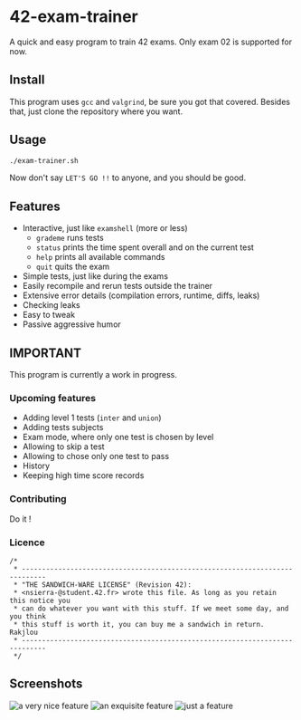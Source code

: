 

# 42-exam-trainer
A quick and easy program to train 42 exams.
Only exam 02 is supported for now.
## Install
This program uses `gcc` and `valgrind`, be sure  you got that covered.
Besides that, just clone the repository where you want.


## Usage
```bash
./exam-trainer.sh
```
Now don't say `LET'S GO !!` to anyone, and you should be good.

## Features
- Interactive, just like `examshell` (more or less)
	- `grademe` runs tests
	- `status` prints the time spent overall and on the current test
	- `help` prints all available commands
	- `quit` quits the exam
- Simple tests, just like during the exams
- Easily recompile and rerun tests outside the trainer
- Extensive error details (compilation errors, runtime, diffs, leaks)
- Checking leaks
- Easy to tweak
- Passive aggressive humor

## IMPORTANT
This program is currently a work in progress.
### Upcoming features
- Adding level 1 tests (`inter` and `union`)
- Adding tests subjects
- Exam mode, where only one test is chosen by level
- Allowing to skip a test
- Allowing to chose only one test to pass
- History
- Keeping high time score records

### Contributing
Do it !

### Licence
```
/*
 * ----------------------------------------------------------------------------
 * "THE SANDWICH-WARE LICENSE" (Revision 42):
 * <nsierra-@student.42.fr> wrote this file. As long as you retain this notice you
 * can do whatever you want with this stuff. If we meet some day, and you think
 * this stuff is worth it, you can buy me a sandwich in return. Rakjlou
 * ----------------------------------------------------------------------------
 */
```

## Screenshots
![a very nice feature](https://lh3.googleusercontent.com/s9fnPxoCaH_p9EoBFXgjBdduMSAea_H6e9ESLBJCeM0g8gQ7ZO9CInoHwUC-qcoipaVCGRH1FaZdWTIT0D68GqNznn626LsznrsM_OGN4jBWtC3kYQHmbQE5q8SxELSHOpVj5qQMfsFgzAP9uo0oSA0s2iRvldxnQ0K_XuqWta2v56eecxkRirITGR5uALJtOUVRPhBE7n0v6ngoyQCMvq7cWrleDezbd17qQAxoPGieM_sIjCbgO0xJBdpP4pzvlQCkjPS40e1i_YRjZrfKXpM1Fu1p6Xv1EyLD4DVfZO2hwemWwayShZK4huIs2FqHnui-AhrxZVTkA2G-f7lFQvLZjaL7RKzISD8k3g3WitBDCO5Ga1N2USUleJLEqnFdkeMSa8u9dUiFNMBIq6ol_140MEl-9mR2d3od-TlwVdPtsk4zW_jB-VfsQ5r3eOAQzWwGWSAUiYnDqVRtDQLlxMaZyUY2Yoyfxd1Nmqz_J4Lagl7hqIPkVr9YgLV4BQbJ0n50d7AT1FarS_pzMZpKw3t9EMoS_2ydGzLcIYNj8xOPhFiJ9InyFoC5FI8H7Q_HEyS_5DhGfJTNMbAuA2dEcVKXDvFDOV-1ZJTCRDYYG-XOLGLJtPbo1tuUT9lVJkMFfTmSzHGMFUq_UYb_LUBTpEFd_9M76XDtjsNdWj8spAJdxRaCPYU4w8wcGwBdUSiL4l8GT-v2xg9bmrlRfZa1iTI=w615-h437-no?authuser=0)
![an exquisite feature](https://lh3.googleusercontent.com/x3fnwTsXy8Y8oqAsGihn7oG3IezgH4O00C-12RnZnEhXRfUq-fRddxhkSCqrLuL-WI_Z6-4R-Xuofe4I_P0CDFN2EYpW6I9gYDUDDEDf72NQkTJWE0-GwA6lVAl2LPLsq7H08NwQRMoAR4D-MK4fmLS-jB-RWlFOGNS342zckGTJNE8Etz7rp-Sge6tqBQ5K6kja-Mik-J6rUKQROBLTYylgRhGh_CTiBZnhYQVNFH3Kag9eafK9AwO02cAnwLp0bbklul9FUmjKqz5R2tWk1bdYcws1MUMX8uaBU-DwlJ_-5HMJXf1hT9vAAnCHy1JsUyiTx_9gswnOBeSDN_IpayzrOE22SlOM35xZDli_AEIb7xf32mb5lPNCT3az-ZxbwvH5I0lhq6Y6XFnCpzibdXek49WoOxBY0Xy7o3PCvqsLywm6fQiXsbpkFS5kCRQUjCA4n4TGG30RB8BBh3gxF75nxNR9IHkiOK5D8FBLNmZ-5G-U5Xcuy9UAJcOqCrgZW7z4iOjI8FC2CszLfBjyAcgxlmDvALQcx5XCLEMNwNq8tx2ToRXmM21XW_otqutyZ4LSRLUrHMTvT-UVvG4PvGZc5E1U_9pNv9mbtEu0gOZwtt5PrJGehl0rt66CCNEFVVqHgo0-XzVQjsmk0fURFdkH-ZpnnZ6v9KkgDwMhsPJsu9ZeTNtLrJOu6CMxncqZRMBQOQPWolC20I5P1lzAPUU=w500-h200-no?authuser=0)
![just a feature](https://lh3.googleusercontent.com/WEKSoLLfZ1sbByQPGDrsxV4vReW52WnrxVNaSHqRHsXNk0Gw_b-X0fDkNyevvqI2pruDIkEBcFR6jE-n_z_3cApLv-n9ctkVLefONvAQS6E_U7WsM7JHCxT3KePQF4dwJRlJfuyWq3cU1XREeGNY2K4AHj6gOJ4nLFNW_qx2wVKm2RqYiDOKoYCQzZ1MXrKf5cbB_iwbAMu9yfsCqFpJYeQndr6sAMxvunjXLzevJx1AUOciUAK4J6tDDBJ0GCFAC5H6BBfeGBWZNrQpYJi2p6lGnbH1UZoCXEAYJqghqFEL0IQerw7YujnXxOcxKqvO6sIQFJDgSukt1II3GhqFvpd6j-lfub22i0peiGNh_JeybR5HGANTgaLs3RyFooXnP4hK3rEl1U45ll8dhwLeLLfwm95oaV_Pr9RvWfq2gVWxD1o6SGOmhXYHV6pchwcLdJln4Fuy27nvqtxzng-AQFEr0qT2zOsRdunEkkay-JU1LwZa-LB-di0Zxqic_n-kMV8LeucgekdOdfclIqrKZTcNB6ECmgHnGyuMfNG14eE5cSBx4O0UuzV66YW-UVndyglI-Ekf1Q0XqYkU6eTtm1CMLn9YvSyHav4v92oWaMobpheYYG1xfrdiQJzjlEOTXCpxT6uL-UDS7UhRys-IP5lFKN0g4-QHL_JEz-iyeaM_3o6_cH8vmsbKylzAXmX52h-o933y5c1dsVlSRfdUCzE=w381-h344-no?authuser=0)
